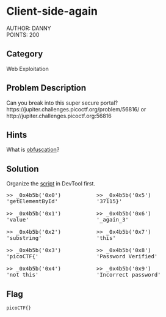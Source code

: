 <h1>Client-side-again</h1>
AUTHOR: DANNY<br>
POINTS: 200

<h2>Category</h2>
Web Exploitation

<h2>Problem Description</h2>
Can you break into this super secure portal?<br>
https://jupiter.challenges.picoctf.org/problem/56816/ or http://jupiter.challenges.picoctf.org:56816

<h2>Hints</h2>
What is <a href="https://en.wikipedia.org/wiki/Obfuscation_(software)">obfuscation</a>?

<h2>Solution</h2>
Organize the <a href="https://github.com/laiyutong/picoCTF_2019_writeup/blob/main/Web%20Exploitation/Client-side-again/script.txt">script</a> in DevTool first.

<pre class="text">
>> _0x4b5b('0x0')           >> _0x4b5b('0x5')
'getElementById'            '37115}'

>> _0x4b5b('0x1')           >> _0x4b5b('0x6')
'value'                     '_again_3'

>> _0x4b5b('0x2')           >> _0x4b5b('0x7')
'substring'                 'this'

>> _0x4b5b('0x3')           >> _0x4b5b('0x8')
'picoCTF{'                  'Password Verified'

>> _0x4b5b('0x4')           >> _0x4b5b('0x9')
'not_this'                  'Incorrect password'
</pre>


<h2>Flag</h2>
<code>picoCTF{}</code>
